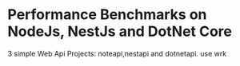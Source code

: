 # Performance Benchmarks on NodeJs, NestJs and DotNet Core
3 simple Web Api Projects: noteapi,nestapi and dotnetapi.
use wrk 

